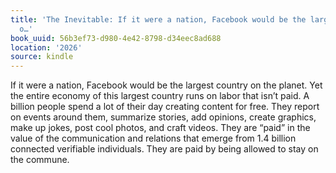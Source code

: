 ```yaml
---
title: 'The Inevitable: If it were a nation, Facebook would be the largest country
  o…'
book_uuid: 56b3ef73-d980-4e42-8798-d34eec8ad688
location: '2026'
source: kindle
---
```


If it were a nation, Facebook would be the largest country on the planet. Yet the entire economy of this largest country runs on labor that isn’t paid. A billion people spend a lot of their day creating content for free. They report on events around them, summarize stories, add opinions, create graphics, make up jokes, post cool photos, and craft videos. They are “paid” in the value of the communication and relations that emerge from 1.4 billion connected verifiable individuals. They are paid by being allowed to stay on the commune.